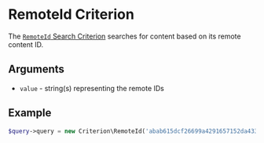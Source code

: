 # RemoteId Criterion

The [`RemoteId` Search Criterion](https://github.com/ibexa/core/blob/main/src/contracts/Repository/Values/Content/Query/Criterion/RemoteId.php)
searches for content based on its remote content ID.

## Arguments

- `value` - string(s) representing the remote IDs

## Example

``` php
$query->query = new Criterion\RemoteId('abab615dcf26699a4291657152da4337');
```
